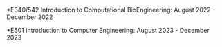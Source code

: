 
*E340/542 Introduction to Computational BioEngineering: August 2022 - December 2022 

*E501 Introduction to Computer Engineering: August 2023 - December 2023



